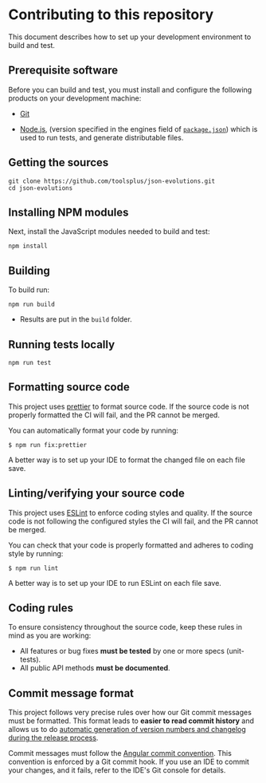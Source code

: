 # Contributing to this repository

This document describes how to set up your development environment to build and test.

## Prerequisite software

Before you can build and test, you must install and configure the following products on your development machine:

* [Git](https://git-scm.com/)

* [Node.js](https://nodejs.org), (version specified in the engines field of [`package.json`](./package.json)) which is used to run tests, and generate distributable files.

## Getting the sources

```shell
git clone https://github.com/toolsplus/json-evolutions.git
cd json-evolutions
```

## Installing NPM modules

Next, install the JavaScript modules needed to build and test:

```shell
npm install
```

## Building

To build run:

```shell
npm run build
```

* Results are put in the `build` folder.

## Running tests locally

```shell
npm run test
```

## Formatting source code

This project uses [prettier](https://prettier.io/) to format source code.
If the source code is not properly formatted the CI will fail, and the PR cannot be merged.

You can automatically format your code by running:

``` shell
$ npm run fix:prettier
```

A better way is to set up your IDE to format the changed file on each file save. 

## Linting/verifying your source code

This project uses [ESLint](https://eslint.org/) to enforce coding styles and quality.
If the source code is not following the configured styles the CI will fail, and the PR cannot be merged.

You can check that your code is properly formatted and adheres to coding style by running:

``` shell
$ npm run lint
```

A better way is to set up your IDE to run ESLint on each file save.

## Coding rules

To ensure consistency throughout the source code, keep these rules in mind as you are working:

* All features or bug fixes **must be tested** by one or more specs (unit-tests).
* All public API methods **must be documented**.

## Commit message format

This project follows very precise rules over how our Git commit messages must be formatted.
This format leads to **easier to read commit history** and allows us to do [automatic generation of version numbers and changelog during the release process](https://github.com/semantic-release/semantic-release).

Commit messages must follow the [Angular commit convention](https://github.com/conventional-changelog/commitlint/tree/master/%40commitlint/config-angular). This convention is enforced by a Git commit hook. If you use an IDE to commit your changes, and it fails, refer to the IDE's Git console for details.
